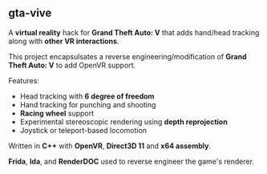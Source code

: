 ## gta-vive

A **virtual reality** hack for **Grand Theft Auto: V** that adds hand/head tracking along with **other VR interactions**.

This project encapsulsates a reverse engineering/modification of **Grand Theft Auto: V** to add OpenVR support.

Features:

  - Head tracking with **6 degree of freedom**
  - Hand tracking for punching and shooting
  - **Racing wheel** support
  - Experimental stereoscopic rendering using **depth reprojection**
  - Joystick or teleport-based locomotion

Written in **C++** with **OpenVR**, **Direct3D 11** and **x64 assembly**.

**Frida**, **Ida**, and **RenderDOC** used to reverse engineer the game's renderer.
